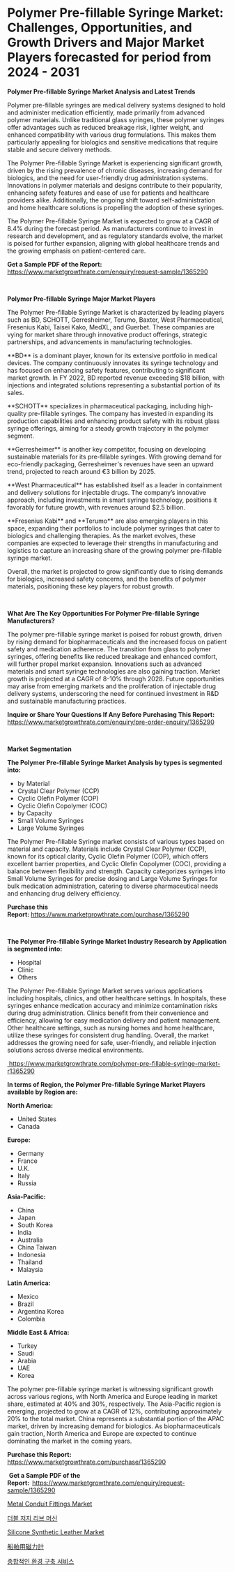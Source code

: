 <p><h1>Polymer Pre-fillable Syringe Market: Challenges, Opportunities, and Growth Drivers and Major Market Players forecasted for period from 2024 - 2031</h1></p><p><strong>Polymer Pre-fillable Syringe Market Analysis and Latest Trends</strong></p>
<p><p>Polymer pre-fillable syringes are medical delivery systems designed to hold and administer medication efficiently, made primarily from advanced polymer materials. Unlike traditional glass syringes, these polymer syringes offer advantages such as reduced breakage risk, lighter weight, and enhanced compatibility with various drug formulations. This makes them particularly appealing for biologics and sensitive medications that require stable and secure delivery methods.</p><p>The Polymer Pre-fillable Syringe Market is experiencing significant growth, driven by the rising prevalence of chronic diseases, increasing demand for biologics, and the need for user-friendly drug administration systems. Innovations in polymer materials and designs contribute to their popularity, enhancing safety features and ease of use for patients and healthcare providers alike. Additionally, the ongoing shift toward self-administration and home healthcare solutions is propelling the adoption of these syringes.</p><p>The Polymer Pre-fillable Syringe Market is expected to grow at a CAGR of 8.4% during the forecast period. As manufacturers continue to invest in research and development, and as regulatory standards evolve, the market is poised for further expansion, aligning with global healthcare trends and the growing emphasis on patient-centered care.</p></p>
<p><strong>Get a Sample PDF of the Report:&nbsp;</strong> <a href="https://www.marketgrowthrate.com/enquiry/request-sample/1365290">https://www.marketgrowthrate.com/enquiry/request-sample/1365290</a></p>
<p>&nbsp;</p>
<p><strong>Polymer Pre-fillable Syringe Major Market Players</strong></p>
<p><p>The Polymer Pre-fillable Syringe Market is characterized by leading players such as BD, SCHOTT, Gerresheimer, Terumo, Baxter, West Pharmaceutical, Fresenius Kabi, Taisei Kako, MedXL, and Guerbet. These companies are vying for market share through innovative product offerings, strategic partnerships, and advancements in manufacturing technologies.</p><p>**BD** is a dominant player, known for its extensive portfolio in medical devices. The company continuously innovates its syringe technology and has focused on enhancing safety features, contributing to significant market growth. In FY 2022, BD reported revenue exceeding $18 billion, with injections and integrated solutions representing a substantial portion of its sales.</p><p>**SCHOTT** specializes in pharmaceutical packaging, including high-quality pre-fillable syringes. The company has invested in expanding its production capabilities and enhancing product safety with its robust glass syringe offerings, aiming for a steady growth trajectory in the polymer segment.</p><p>**Gerresheimer** is another key competitor, focusing on developing sustainable materials for its pre-fillable syringes. With growing demand for eco-friendly packaging, Gerresheimer's revenues have seen an upward trend, projected to reach around €3 billion by 2025.</p><p>**West Pharmaceutical** has established itself as a leader in containment and delivery solutions for injectable drugs. The company’s innovative approach, including investments in smart syringe technology, positions it favorably for future growth, with revenues around $2.5 billion.</p><p>**Fresenius Kabi** and **Terumo** are also emerging players in this space, expanding their portfolios to include polymer syringes that cater to biologics and challenging therapies. As the market evolves, these companies are expected to leverage their strengths in manufacturing and logistics to capture an increasing share of the growing polymer pre-fillable syringe market.</p><p>Overall, the market is projected to grow significantly due to rising demands for biologics, increased safety concerns, and the benefits of polymer materials, positioning these key players for robust growth.</p></p>
<p>&nbsp;</p>
<p><strong>What Are The Key Opportunities For Polymer Pre-fillable Syringe Manufacturers?</strong></p>
<p><p>The polymer pre-fillable syringe market is poised for robust growth, driven by rising demand for biopharmaceuticals and the increased focus on patient safety and medication adherence. The transition from glass to polymer syringes, offering benefits like reduced breakage and enhanced comfort, will further propel market expansion. Innovations such as advanced materials and smart syringe technologies are also gaining traction. Market growth is projected at a CAGR of 8-10% through 2028. Future opportunities may arise from emerging markets and the proliferation of injectable drug delivery systems, underscoring the need for continued investment in R&D and sustainable manufacturing practices.</p></p>
<p><strong>Inquire or Share Your Questions If Any Before Purchasing This Report:</strong> <a href="https://www.marketgrowthrate.com/enquiry/pre-order-enquiry/1365290">https://www.marketgrowthrate.com/enquiry/pre-order-enquiry/1365290</a></p>
<p>&nbsp;</p>
<p><strong>Market Segmentation</strong></p>
<p><strong>The Polymer Pre-fillable Syringe Market Analysis by types is segmented into:</strong></p>
<p><ul><li>by Material</li><li>Crystal Clear Polymer (CCP)</li><li>Cyclic Olefin Polymer (COP)</li><li>Cyclic Olefin Copolymer (COC)</li><li>by Capacity</li><li>Small Volume Syringes</li><li>Large Volume Syringes</li></ul></p>
<p><p>The Polymer Pre-fillable Syringe market consists of various types based on material and capacity. Materials include Crystal Clear Polymer (CCP), known for its optical clarity, Cyclic Olefin Polymer (COP), which offers excellent barrier properties, and Cyclic Olefin Copolymer (COC), providing a balance between flexibility and strength. Capacity categorizes syringes into Small Volume Syringes for precise dosing and Large Volume Syringes for bulk medication administration, catering to diverse pharmaceutical needs and enhancing drug delivery efficiency.</p></p>
<p><strong>Purchase this Report:&nbsp;</strong><a href="https://www.marketgrowthrate.com/purchase/1365290">https://www.marketgrowthrate.com/purchase/1365290</a></p>
<p>&nbsp;</p>
<p><strong>The Polymer Pre-fillable Syringe Market Industry Research by Application is segmented into:</strong></p>
<p><ul><li>Hospital</li><li>Clinic</li><li>Others</li></ul></p>
<p><p>The Polymer Pre-fillable Syringe Market serves various applications including hospitals, clinics, and other healthcare settings. In hospitals, these syringes enhance medication accuracy and minimize contamination risks during drug administration. Clinics benefit from their convenience and efficiency, allowing for easy medication delivery and patient management. Other healthcare settings, such as nursing homes and home healthcare, utilize these syringes for consistent drug handling. Overall, the market addresses the growing need for safe, user-friendly, and reliable injection solutions across diverse medical environments.</p></p>
<p><a href="https://www.marketgrowthrate.com/polymer-pre-fillable-syringe-market-r1365290">&nbsp;https://www.marketgrowthrate.com/polymer-pre-fillable-syringe-market-r1365290</a></p>
<p><strong>In terms of Region, the Polymer Pre-fillable Syringe Market Players available by Region are:</strong></p>
<p>
    <p> <strong> North America: </strong>
        <ul>
            <li>United States</li>
            <li>Canada</li>
        </ul>
        </p> 
    <p> <strong> Europe: </strong>
        <ul>
            <li>Germany</li>
            <li>France</li>
            <li>U.K.</li>
            <li>Italy</li>
            <li>Russia</li>
        </ul>
        </p> 
    <p> <strong> Asia-Pacific: </strong>
        <ul>
            <li>China</li>
            <li>Japan</li>
            <li>South Korea</li>
            <li>India</li>
            <li>Australia</li>
            <li>China Taiwan</li>
            <li>Indonesia</li>
            <li>Thailand</li>
            <li>Malaysia</li>
        </ul>
        </p> 
    <p> <strong> Latin America: </strong>
        <ul>
            <li>Mexico</li>
            <li>Brazil</li>
            <li>Argentina Korea</li>
            <li>Colombia</li>
        </ul>
        </p> 
    <p> <strong> Middle East & Africa: </strong>
        <ul>
            <li>Turkey</li>
            <li>Saudi</li>
            <li>Arabia</li>
            <li>UAE</li>
            <li>Korea</li>
        </ul>
    </p>
    </p>
<p><p>The polymer pre-fillable syringe market is witnessing significant growth across various regions, with North America and Europe leading in market share, estimated at 40% and 30%, respectively. The Asia-Pacific region is emerging, projected to grow at a CAGR of 12%, contributing approximately 20% to the total market. China represents a substantial portion of the APAC market, driven by increasing demand for biologics. As biopharmaceuticals gain traction, North America and Europe are expected to continue dominating the market in the coming years.</p></p>
<p><strong>Purchase this Report: </strong><a href="https://www.marketgrowthrate.com/purchase/1365290">https://www.marketgrowthrate.com/purchase/1365290</a></p>
<p>&nbsp;<strong>Get a Sample PDF of the Report:&nbsp;&nbsp;</strong><a href="https://www.marketgrowthrate.com/enquiry/request-sample/1365290">https://www.marketgrowthrate.com/enquiry/request-sample/1365290</a></p>
<p><strong></strong></p>
<p><p><a href="https://www.linkedin.com/pulse/navigating-global-metal-conduit-fittings-market-from-trends-strategy-w5xyf?trackingId=pgIH%2FhEcRVuUWIl9YzCv3A%3D%3D">Metal Conduit Fittings Market</a></p><p><a href="https://medium.com/@addiehirthe50/%EB%8D%94%EB%B8%94-%EC%A0%80%EC%A7%80-%EB%A6%BD-%EB%A8%B8%EC%8B%A0-%EC%8B%9C%EC%9E%A5-%EC%A0%84%EB%A7%9D-%EC%8B%9C%EC%9E%A5-%EB%8F%99%ED%96%A5-%EB%B0%8F-%EC%98%81%ED%96%A5-%EB%B6%84%EC%84%9D-2024-2031-9435a3fa4e61?postPublishedType=repub">더블 저지 리브 머신</a></p><p><a href="https://issuu.com/reportprime-2/docs/silicone-synthetic-leather-market-s_d20b9d64d9a9b7">Silicone Synthetic Leather Market</a></p><p><a href="https://medium.com/@mattgoldner2023/%E3%83%9E%E3%83%AA%E3%83%B3%E3%83%9E%E3%82%B0%E3%83%8D%E3%83%88%E3%83%A1%E3%83%BC%E3%82%BF%E3%83%BC%E5%B8%82%E5%A0%B4%E3%81%AE%E6%8C%87%E6%A8%99-%E5%B8%82%E5%A0%B4%E8%A6%8F%E6%A8%A1-%E5%9C%B0%E5%9F%9F%E5%88%A5%E5%88%86%E6%9E%90-%E5%B8%82%E5%A0%B4%E3%83%97%E3%83%AC%E3%83%BC%E3%83%A4%E3%83%BC%E3%81%AE%E5%88%86%E6%9E%90-%E3%81%8A%E3%82%88%E3%81%B3%E4%BA%88%E6%B8%AC-2024%E5%B9%B4-2031%E5%B9%B4-2d7ec5b2051b?postPublishedType=repub">船舶用磁力計</a></p><p><a href="https://medium.com/@addiehirthe50/2024%EB%85%84%EB%B6%80%ED%84%B0-2031%EB%85%84%EA%B9%8C%EC%A7%80-%EC%97%B0%ED%8F%89%EA%B7%A0-%EC%84%B1%EC%9E%A5%EB%A5%A0-11-%EB%A1%9C-%ED%99%95%EB%8C%80%EB%90%98%EB%8A%94-%EC%A2%85%ED%95%A9-%ED%99%98%EA%B2%BD-%EA%B1%B4%EC%84%A4-%EC%84%9C%EB%B9%84%EC%8A%A4-%EC%8B%9C%EC%9E%A5-%EA%B7%9C%EB%AA%A8%EC%97%90-%EB%8C%80%ED%95%9C-%ED%86%B5%EC%B0%B0%EB%A0%A5-a03db29d5a9e">종합적인 환경 구축 서비스</a></p></p>